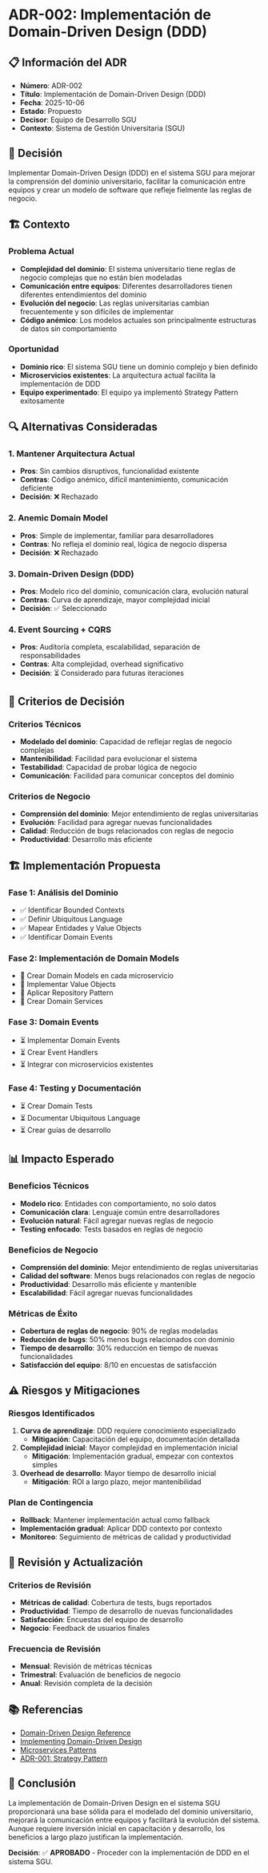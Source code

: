 # ADR-002: Implementación de Domain-Driven Design (DDD)

## 📋 Información del ADR

- **Número**: ADR-002
- **Título**: Implementación de Domain-Driven Design (DDD)
- **Fecha**: 2025-10-06
- **Estado**: Propuesto
- **Decisor**: Equipo de Desarrollo SGU
- **Contexto**: Sistema de Gestión Universitaria (SGU)

## 🎯 Decisión

Implementar Domain-Driven Design (DDD) en el sistema SGU para mejorar la comprensión del dominio universitario, facilitar la comunicación entre equipos y crear un modelo de software que refleje fielmente las reglas de negocio.

## 🏗️ Contexto

### Problema Actual

- **Complejidad del dominio**: El sistema universitario tiene reglas de negocio complejas que no están bien modeladas
- **Comunicación entre equipos**: Diferentes desarrolladores tienen diferentes entendimientos del dominio
- **Evolución del negocio**: Las reglas universitarias cambian frecuentemente y son difíciles de implementar
- **Código anémico**: Los modelos actuales son principalmente estructuras de datos sin comportamiento

### Oportunidad

- **Dominio rico**: El sistema SGU tiene un dominio complejo y bien definido
- **Microservicios existentes**: La arquitectura actual facilita la implementación de DDD
- **Equipo experimentado**: El equipo ya implementó Strategy Pattern exitosamente

## 🔍 Alternativas Consideradas

### 1. **Mantener Arquitectura Actual**

- **Pros**: Sin cambios disruptivos, funcionalidad existente
- **Contras**: Código anémico, difícil mantenimiento, comunicación deficiente
- **Decisión**: ❌ Rechazado

### 2. **Anemic Domain Model**

- **Pros**: Simple de implementar, familiar para desarrolladores
- **Contras**: No refleja el dominio real, lógica de negocio dispersa
- **Decisión**: ❌ Rechazado

### 3. **Domain-Driven Design (DDD)**

- **Pros**: Modelo rico del dominio, comunicación clara, evolución natural
- **Contras**: Curva de aprendizaje, mayor complejidad inicial
- **Decisión**: ✅ Seleccionado

### 4. **Event Sourcing + CQRS**

- **Pros**: Auditoría completa, escalabilidad, separación de responsabilidades
- **Contras**: Alta complejidad, overhead significativo
- **Decisión**: ⏳ Considerado para futuras iteraciones

## 🎯 Criterios de Decisión

### Criterios Técnicos

- **Modelado del dominio**: Capacidad de reflejar reglas de negocio complejas
- **Mantenibilidad**: Facilidad para evolucionar el sistema
- **Testabilidad**: Capacidad de probar lógica de negocio
- **Comunicación**: Facilidad para comunicar conceptos del dominio

### Criterios de Negocio

- **Comprensión del dominio**: Mejor entendimiento de reglas universitarias
- **Evolución**: Facilidad para agregar nuevas funcionalidades
- **Calidad**: Reducción de bugs relacionados con reglas de negocio
- **Productividad**: Desarrollo más eficiente

## 🏗️ Implementación Propuesta

### Fase 1: Análisis del Dominio

- ✅ Identificar Bounded Contexts
- ✅ Definir Ubiquitous Language
- ✅ Mapear Entidades y Value Objects
- ✅ Identificar Domain Events

### Fase 2: Implementación de Domain Models

- 🔄 Crear Domain Models en cada microservicio
- 🔄 Implementar Value Objects
- 🔄 Aplicar Repository Pattern
- 🔄 Crear Domain Services

### Fase 3: Domain Events

- ⏳ Implementar Domain Events
- ⏳ Crear Event Handlers
- ⏳ Integrar con microservicios existentes

### Fase 4: Testing y Documentación

- ⏳ Crear Domain Tests
- ⏳ Documentar Ubiquitous Language
- ⏳ Crear guías de desarrollo

## 📊 Impacto Esperado

### Beneficios Técnicos

- **Modelo rico**: Entidades con comportamiento, no solo datos
- **Comunicación clara**: Lenguaje común entre desarrolladores
- **Evolución natural**: Fácil agregar nuevas reglas de negocio
- **Testing enfocado**: Tests basados en reglas de negocio

### Beneficios de Negocio

- **Comprensión del dominio**: Mejor entendimiento de reglas universitarias
- **Calidad del software**: Menos bugs relacionados con reglas de negocio
- **Productividad**: Desarrollo más eficiente y mantenible
- **Escalabilidad**: Fácil agregar nuevas funcionalidades

### Métricas de Éxito

- **Cobertura de reglas de negocio**: 90% de reglas modeladas
- **Reducción de bugs**: 50% menos bugs relacionados con dominio
- **Tiempo de desarrollo**: 30% reducción en tiempo de nuevas funcionalidades
- **Satisfacción del equipo**: 8/10 en encuestas de satisfacción

## ⚠️ Riesgos y Mitigaciones

### Riesgos Identificados

1. **Curva de aprendizaje**: DDD requiere conocimiento especializado
   - **Mitigación**: Capacitación del equipo, documentación detallada
2. **Complejidad inicial**: Mayor complejidad en implementación inicial
   - **Mitigación**: Implementación gradual, empezar con contextos simples
3. **Overhead de desarrollo**: Mayor tiempo de desarrollo inicial
   - **Mitigación**: ROI a largo plazo, mejor mantenibilidad

### Plan de Contingencia

- **Rollback**: Mantener implementación actual como fallback
- **Implementación gradual**: Aplicar DDD contexto por contexto
- **Monitoreo**: Seguimiento de métricas de calidad y productividad

## 🔄 Revisión y Actualización

### Criterios de Revisión

- **Métricas de calidad**: Cobertura de tests, bugs reportados
- **Productividad**: Tiempo de desarrollo de nuevas funcionalidades
- **Satisfacción**: Encuestas del equipo de desarrollo
- **Negocio**: Feedback de usuarios finales

### Frecuencia de Revisión

- **Mensual**: Revisión de métricas técnicas
- **Trimestral**: Evaluación de beneficios de negocio
- **Anual**: Revisión completa de la decisión

## 📚 Referencias

- [Domain-Driven Design Reference](https://domainlanguage.com/ddd/reference/)
- [Implementing Domain-Driven Design](https://vaughnvernon.com/implementing-domain-driven-design/)
- [Microservices Patterns](https://microservices.io/patterns/index.html)
- [ADR-001: Strategy Pattern](docs/adr-001-strategy-pattern-enrollment-validation.md)

## 🎯 Conclusión

La implementación de Domain-Driven Design en el sistema SGU proporcionará una base sólida para el modelado del dominio universitario, mejorará la comunicación entre equipos y facilitará la evolución del sistema. Aunque requiere inversión inicial en capacitación y desarrollo, los beneficios a largo plazo justifican la implementación.

**Decisión**: ✅ **APROBADO** - Proceder con la implementación de DDD en el sistema SGU.
